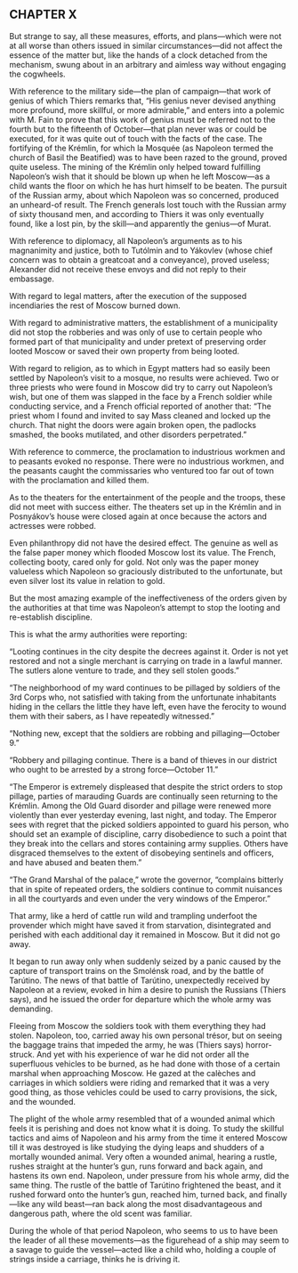 ## CHAPTER X

But strange to say, all these measures, efforts, and plans—which were
not at all worse than others issued in similar circumstances—did not
affect the essence of the matter but, like the hands of a clock detached
from the mechanism, swung about in an arbitrary and aimless way without
engaging the cogwheels.

With reference to the military side—the plan of campaign—that work of
genius of which Thiers remarks that, “His genius never devised anything
more profound, more skillful, or more admirable,” and enters into a
polemic with M. Fain to prove that this work of genius must be referred
not to the fourth but to the fifteenth of October—that plan never was or
could be executed, for it was quite out of touch with the facts of the
case. The fortifying of the Krémlin, for which la Mosquée (as Napoleon
termed the church of Basil the Beatified) was to have been razed to
the ground, proved quite useless. The mining of the Krémlin only helped
toward fulfilling Napoleon’s wish that it should be blown up when he
left Moscow—as a child wants the floor on which he has hurt himself to
be beaten. The pursuit of the Russian army, about which Napoleon was so
concerned, produced an unheard-of result. The French generals lost touch
with the Russian army of sixty thousand men, and according to Thiers it
was only eventually found, like a lost pin, by the skill—and apparently
the genius—of Murat.

With reference to diplomacy, all Napoleon’s arguments as to his
magnanimity and justice, both to Tutólmin and to Yákovlev (whose chief
concern was to obtain a greatcoat and a conveyance), proved useless;
Alexander did not receive these envoys and did not reply to their
embassage.

With regard to legal matters, after the execution of the supposed
incendiaries the rest of Moscow burned down.

With regard to administrative matters, the establishment of a
municipality did not stop the robberies and was only of use to certain
people who formed part of that municipality and under pretext of
preserving order looted Moscow or saved their own property from being
looted.

With regard to religion, as to which in Egypt matters had so easily been
settled by Napoleon’s visit to a mosque, no results were achieved.
Two or three priests who were found in Moscow did try to carry out
Napoleon’s wish, but one of them was slapped in the face by a French
soldier while conducting service, and a French official reported of
another that: “The priest whom I found and invited to say Mass cleaned
and locked up the church. That night the doors were again broken
open, the padlocks smashed, the books mutilated, and other disorders
perpetrated.”

With reference to commerce, the proclamation to industrious workmen and
to peasants evoked no response. There were no industrious workmen, and
the peasants caught the commissaries who ventured too far out of town
with the proclamation and killed them.

As to the theaters for the entertainment of the people and the troops,
these did not meet with success either. The theaters set up in the
Krémlin and in Posnyákov’s house were closed again at once because the
actors and actresses were robbed.

Even philanthropy did not have the desired effect. The genuine as
well as the false paper money which flooded Moscow lost its value. The
French, collecting booty, cared only for gold. Not only was the
paper money valueless which Napoleon so graciously distributed to the
unfortunate, but even silver lost its value in relation to gold.

But the most amazing example of the ineffectiveness of the orders given
by the authorities at that time was Napoleon’s attempt to stop the
looting and re-establish discipline.

This is what the army authorities were reporting:

“Looting continues in the city despite the decrees against it. Order
is not yet restored and not a single merchant is carrying on trade in a
lawful manner. The sutlers alone venture to trade, and they sell stolen
goods.”

“The neighborhood of my ward continues to be pillaged by soldiers of
the 3rd Corps who, not satisfied with taking from the unfortunate
inhabitants hiding in the cellars the little they have left, even have
the ferocity to wound them with their sabers, as I have repeatedly
witnessed.”

“Nothing new, except that the soldiers are robbing and pillaging—October
9.”

“Robbery and pillaging continue. There is a band of thieves in our
district who ought to be arrested by a strong force—October 11.”

“The Emperor is extremely displeased that despite the strict orders to
stop pillage, parties of marauding Guards are continually seen returning
to the Krémlin. Among the Old Guard disorder and pillage were renewed
more violently than ever yesterday evening, last night, and today. The
Emperor sees with regret that the picked soldiers appointed to guard his
person, who should set an example of discipline, carry disobedience to
such a point that they break into the cellars and stores containing army
supplies. Others have disgraced themselves to the extent of disobeying
sentinels and officers, and have abused and beaten them.”

“The Grand Marshal of the palace,” wrote the governor, “complains
bitterly that in spite of repeated orders, the soldiers continue to
commit nuisances in all the courtyards and even under the very windows
of the Emperor.”

That army, like a herd of cattle run wild and trampling underfoot the
provender which might have saved it from starvation, disintegrated and
perished with each additional day it remained in Moscow. But it did not
go away.

It began to run away only when suddenly seized by a panic caused by the
capture of transport trains on the Smolénsk road, and by the battle of
Tarútino. The news of that battle of Tarútino, unexpectedly received
by Napoleon at a review, evoked in him a desire to punish the Russians
(Thiers says), and he issued the order for departure which the whole
army was demanding.

Fleeing from Moscow the soldiers took with them everything they had
stolen. Napoleon, too, carried away his own personal trésor, but on
seeing the baggage trains that impeded the army, he was (Thiers says)
horror-struck. And yet with his experience of war he did not order all
the superfluous vehicles to be burned, as he had done with those of a
certain marshal when approaching Moscow. He gazed at the calèches and
carriages in which soldiers were riding and remarked that it was a very
good thing, as those vehicles could be used to carry provisions, the
sick, and the wounded.

The plight of the whole army resembled that of a wounded animal which
feels it is perishing and does not know what it is doing. To study the
skillful tactics and aims of Napoleon and his army from the time it
entered Moscow till it was destroyed is like studying the dying leaps
and shudders of a mortally wounded animal. Very often a wounded animal,
hearing a rustle, rushes straight at the hunter’s gun, runs forward and
back again, and hastens its own end. Napoleon, under pressure from his
whole army, did the same thing. The rustle of the battle of Tarútino
frightened the beast, and it rushed forward onto the hunter’s gun,
reached him, turned back, and finally—like any wild beast—ran back along
the most disadvantageous and dangerous path, where the old scent was
familiar.

During the whole of that period Napoleon, who seems to us to have been
the leader of all these movements—as the figurehead of a ship may seem
to a savage to guide the vessel—acted like a child who, holding a couple
of strings inside a carriage, thinks he is driving it.





